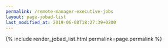 ```yaml
---
permalink: /remote-manager-executive-jobs
layout: page-jobad-list
last_modified_at: 2019-06-08T18:27:39+0200
---
```

{% include render_jobad_list.html permalink=page.permalink %}

